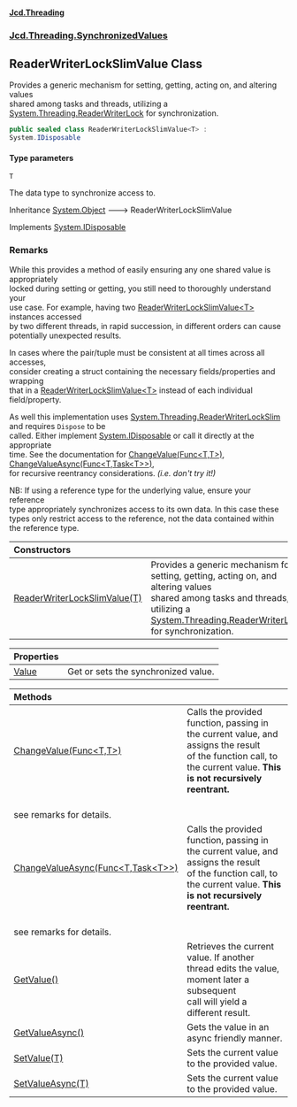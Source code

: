 #### [Jcd.Threading](index.md 'index')
### [Jcd.Threading.SynchronizedValues](Jcd.Threading.SynchronizedValues.md 'Jcd.Threading.SynchronizedValues')

## ReaderWriterLockSlimValue<T> Class

Provides a generic mechanism for setting, getting, acting on, and altering values  
shared among tasks and threads, utilizing a [System.Threading.ReaderWriterLock](https://docs.microsoft.com/en-us/dotnet/api/System.Threading.ReaderWriterLock 'System.Threading.ReaderWriterLock') for synchronization.

```csharp
public sealed class ReaderWriterLockSlimValue<T> :
System.IDisposable
```
#### Type parameters

<a name='Jcd.Threading.SynchronizedValues.ReaderWriterLockSlimValue_T_.T'></a>

`T`

The data type to synchronize access to.

Inheritance [System.Object](https://docs.microsoft.com/en-us/dotnet/api/System.Object 'System.Object') &#129106; ReaderWriterLockSlimValue<T>

Implements [System.IDisposable](https://docs.microsoft.com/en-us/dotnet/api/System.IDisposable 'System.IDisposable')

### Remarks
  
While this provides a method of easily ensuring any one shared value is appropriately  
locked during setting or getting, you still need to thoroughly understand your  
use case. For example, having two [ReaderWriterLockSlimValue&lt;T&gt;](ReaderWriterLockSlimValue_T_.md 'Jcd.Threading.SynchronizedValues.ReaderWriterLockSlimValue<T>') instances accessed  
by two different threads, in rapid succession, in different orders can cause  
potentially unexpected results.  
  
In cases where the pair/tuple must be consistent at all times across all accesses,  
consider creating a struct containing the necessary fields/properties and wrapping  
that in a [ReaderWriterLockSlimValue&lt;T&gt;](ReaderWriterLockSlimValue_T_.md 'Jcd.Threading.SynchronizedValues.ReaderWriterLockSlimValue<T>') instead of each individual field/property.  
  
As well this implementation uses [System.Threading.ReaderWriterLockSlim](https://docs.microsoft.com/en-us/dotnet/api/System.Threading.ReaderWriterLockSlim 'System.Threading.ReaderWriterLockSlim') and requires `Dispose` to be  
called. Either implement [System.IDisposable](https://docs.microsoft.com/en-us/dotnet/api/System.IDisposable 'System.IDisposable') or call it directly at the appropriate  
time. See the documentation for [ChangeValue(Func&lt;T,T&gt;)](ReaderWriterLockSlimValue_T_.ChangeValue.z+hpMSz/sZfSMoED9mE7Iw.md 'Jcd.Threading.SynchronizedValues.ReaderWriterLockSlimValue<T>.ChangeValue(System.Func<T,T>)'), [ChangeValueAsync(Func&lt;T,Task&lt;T&gt;&gt;)](ReaderWriterLockSlimValue_T_.ChangeValueAsync.suSdbC1rwhPx9+9ijiN7xA.md 'Jcd.Threading.SynchronizedValues.ReaderWriterLockSlimValue<T>.ChangeValueAsync(System.Func<T,System.Threading.Tasks.Task<T>>)'),  
for recursive reentrancy considerations. <i>(i.e. don't try it!)</i>  
  
NB: If using a reference type for the underlying value, ensure your reference  
type appropriately synchronizes access to its own data. In this case these  
types only restrict access to the reference, not the data contained within  
the reference type.

| Constructors | |
| :--- | :--- |
| [ReaderWriterLockSlimValue(T)](ReaderWriterLockSlimValue_T_..ctor.K0oESzwaW247nFPUTFxbFw.md 'Jcd.Threading.SynchronizedValues.ReaderWriterLockSlimValue<T>.ReaderWriterLockSlimValue(T)') | Provides a generic mechanism for setting, getting, acting on, and altering values<br/>shared among tasks and threads, utilizing a [System.Threading.ReaderWriterLock](https://docs.microsoft.com/en-us/dotnet/api/System.Threading.ReaderWriterLock 'System.Threading.ReaderWriterLock') for synchronization. |

| Properties | |
| :--- | :--- |
| [Value](ReaderWriterLockSlimValue_T_.Value.md 'Jcd.Threading.SynchronizedValues.ReaderWriterLockSlimValue<T>.Value') | Get or sets the synchronized value. |

| Methods | |
| :--- | :--- |
| [ChangeValue(Func&lt;T,T&gt;)](ReaderWriterLockSlimValue_T_.ChangeValue.z+hpMSz/sZfSMoED9mE7Iw.md 'Jcd.Threading.SynchronizedValues.ReaderWriterLockSlimValue<T>.ChangeValue(System.Func<T,T>)') | Calls the provided function, passing in the current value, and assigns the result<br/>of the function call, to the current value. <b>This is not recursively reentrant.<br/>see remarks for details.</b> |
| [ChangeValueAsync(Func&lt;T,Task&lt;T&gt;&gt;)](ReaderWriterLockSlimValue_T_.ChangeValueAsync.suSdbC1rwhPx9+9ijiN7xA.md 'Jcd.Threading.SynchronizedValues.ReaderWriterLockSlimValue<T>.ChangeValueAsync(System.Func<T,System.Threading.Tasks.Task<T>>)') | Calls the provided function, passing in the current value, and assigns the result<br/>of the function call, to the current value. <b>This is not recursively reentrant.<br/>see remarks for details.</b> |
| [GetValue()](ReaderWriterLockSlimValue_T_.GetValue().md 'Jcd.Threading.SynchronizedValues.ReaderWriterLockSlimValue<T>.GetValue()') | Retrieves the current value. If another thread edits the value, moment later a subsequent<br/>call will yield a different result. |
| [GetValueAsync()](ReaderWriterLockSlimValue_T_.GetValueAsync().md 'Jcd.Threading.SynchronizedValues.ReaderWriterLockSlimValue<T>.GetValueAsync()') | Gets the value in an async friendly manner. |
| [SetValue(T)](ReaderWriterLockSlimValue_T_.SetValue.vBVt5XYUfLOJkxCQYVvUgA.md 'Jcd.Threading.SynchronizedValues.ReaderWriterLockSlimValue<T>.SetValue(T)') | Sets the current value to the provided value. |
| [SetValueAsync(T)](ReaderWriterLockSlimValue_T_.SetValueAsync.NdldeoAhiGgynKMh8wKB7g.md 'Jcd.Threading.SynchronizedValues.ReaderWriterLockSlimValue<T>.SetValueAsync(T)') | Sets the current value to the provided value. |
